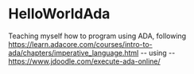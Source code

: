 # HelloWorldAda
Teaching myself how to program using ADA, following https://learn.adacore.com/courses/intro-to-ada/chapters/imperative_language.html -- using -- https://www.jdoodle.com/execute-ada-online/
